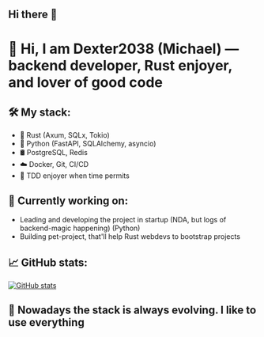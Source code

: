 ## Hi there 👋

# 👋 Hi, I am Dexter2038 (Michael) — backend developer, Rust enjoyer, and lover of good code

## 🛠️ My stack:
- 🦀 Rust (Axum, SQLx, Tokio)
- 🐍 Python (FastAPI, SQLAlchemy, asyncio)
- 🛢️ PostgreSQL, Redis
- ☁️ Docker, Git, CI/CD
- 🧪 TDD enjoyer when time permits

## 🚀 Currently working on:
- Leading and developing the project in startup (NDA, but logs of backend-magic happening) (Python)
- Building pet-project, that'll help Rust webdevs to bootstrap projects

## 📈 GitHub stats:
[![GitHub stats](https://github-readme-stats.vercel.app/api?username=Dexter2038&show_icons=true&theme=tokyonight)](https://github.com/Dexter2038)

## 🧩 Nowadays the stack is always evolving. I like to use everything
